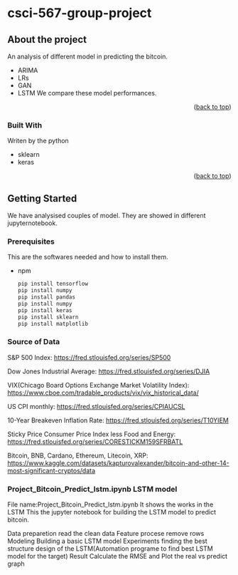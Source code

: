 # csci-567-group-project



## About the project

An analysis of different model in predicting the bitcoin.
- ARIMA
- LRs
- GAN
- LSTM
We compare these model performances.
<p align="right">(<a href="#readme-top">back to top</a>)</p>

### Built With
Writen by the python
- sklearn
- keras

<p align="right">(<a href="#readme-top">back to top</a>)</p>


## Getting Started

We have analysised couples of model. They are showed in different jupyternotebook.
### Prerequisites

This are the softwares needed and how to install them.
* npm
  ```sh
  pip install tensorflow
  pip install numpy
  pip install pandas
  pip install numpy
  pip install keras
  pip install sklearn
  pip install matplotlib
  ```



### Source of Data
S&P 500 Index: 
https://fred.stlouisfed.org/series/SP500

Dow Jones Industrial Average: 
https://fred.stlouisfed.org/series/DJIA

VIX(Chicago Board Options Exchange Market Volatility Index):
https://www.cboe.com/tradable_products/vix/vix_historical_data/

US CPI monthly: 
https://fred.stlouisfed.org/series/CPIAUCSL

10-Year Breakeven Inflation Rate: 
https://fred.stlouisfed.org/series/T10YIEM

Sticky Price Consumer Price Index less Food and Energy:
https://fred.stlouisfed.org/series/CORESTICKM159SFRBATL

Bitcoin, BNB, Cardano, Ethereum, Litecoin, XRP:
https://www.kaggle.com/datasets/kapturovalexander/bitcoin-and-other-14-most-significant-cryptos/data


### Project_Bitcoin_Predict_lstm.ipynb LSTM model
File name:Project_Bitcoin_Predict_lstm.ipynb
It shows the works in the LSTM
This the jupyter notebook for building the LSTM model to predict bitcoin.

Data preparetion
read the clean data
Feature procese
remove rows
Modeling
Building a basic LSTM model
Experiments finding the best structure design of the LSTM(Automation programe to find best LSTM model for the target)
Result
Calculate the RMSE and Plot the real vs predict graph
